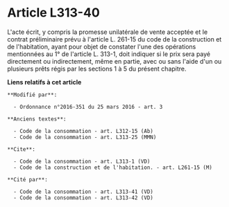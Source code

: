 # Article L313-40

L'acte écrit, y compris la promesse unilatérale de vente acceptée et le contrat préliminaire prévu à l'article L. 261-15 du
code de la construction et de l'habitation, ayant pour objet de constater l'une des opérations mentionnées au 1° de l'article
L. 313-1, doit indiquer si le prix sera payé directement ou indirectement, même en partie, avec ou sans l'aide d'un ou
plusieurs prêts régis par les sections 1 à 5 du présent chapitre.

**Liens relatifs à cet article**

	**Modifié par**:

	  - Ordonnance n°2016-351 du 25 mars 2016 - art. 3

	**Anciens textes**:

	  - Code de la consommation - art. L312-15 (Ab)
	  - Code de la consommation - art. L313-25 (MMN)

	**Cite**:

	  - Code de la consommation - art. L313-1 (VD)
	  - Code de la construction et de l'habitation. - art. L261-15 (M)

	**Cité par**:

	  - Code de la consommation - art. L313-41 (VD)
	  - Code de la consommation - art. L313-42 (VD)

